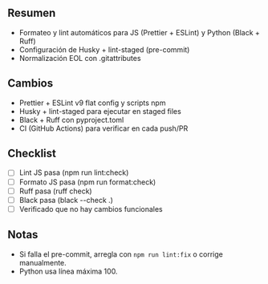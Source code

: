 ## Resumen

- Formateo y lint automáticos para JS (Prettier + ESLint) y Python (Black + Ruff)
- Configuración de Husky + lint-staged (pre-commit)
- Normalización EOL con .gitattributes

## Cambios

- Prettier + ESLint v9 flat config y scripts npm
- Husky + lint-staged para ejecutar en staged files
- Black + Ruff con pyproject.toml
- CI (GitHub Actions) para verificar en cada push/PR

## Checklist

- [ ] Lint JS pasa (npm run lint:check)
- [ ] Formato JS pasa (npm run format:check)
- [ ] Ruff pasa (ruff check)
- [ ] Black pasa (black --check .)
- [ ] Verificado que no hay cambios funcionales

## Notas

- Si falla el pre-commit, arregla con `npm run lint:fix` o corrige manualmente.
- Python usa línea máxima 100.
